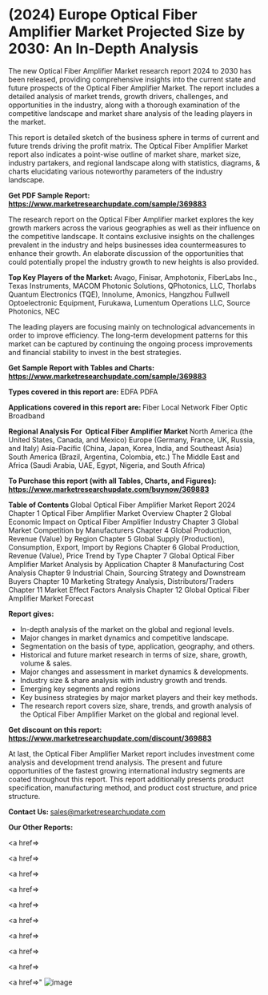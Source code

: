 # (2024) Europe Optical Fiber Amplifier Market Projected Size by 2030: An In-Depth Analysis

The new Optical Fiber Amplifier Market research report 2024 to 2030 has been released, providing comprehensive insights into the current state and future prospects of the Optical Fiber Amplifier Market. The report includes a detailed analysis of market trends, growth drivers, challenges, and opportunities in the industry, along with a thorough examination of the competitive landscape and market share analysis of the leading players in the market.

This report is detailed sketch of the business sphere in terms of current and future trends driving the profit matrix. The Optical Fiber Amplifier Market report also indicates a point-wise outline of market share, market size, industry partakers, and regional landscape along with statistics, diagrams, &amp; charts elucidating various noteworthy parameters of the industry landscape.

<strong><b>Get PDF Sample Report: <a href=https://www.marketresearchupdate.com/sample/369883>https://www.marketresearchupdate.com/sample/369883</a></b></strong>

The research report on the Optical Fiber Amplifier market explores the key growth markers across the various geographies as well as their influence on the competitive landscape. It contains exclusive insights on the challenges prevalent in the industry and helps businesses idea countermeasures to enhance their growth. An elaborate discussion of the opportunities that could potentially propel the industry growth to new heights is also provided.

<strong><b>Top Key Players of the Market:
</b></strong>Avago, Finisar, Amphotonix, FiberLabs Inc., Texas Instruments, MACOM Photonic Solutions, QPhotonics, LLC, Thorlabs Quantum Electronics (TQE), Innolume, Amonics, Hangzhou Fullwell Optoelectronic Equipment, Furukawa, Lumentum Operations LLC, Source Photonics, NEC<strong><b>
</b></strong>

The leading players are focusing mainly on technological advancements in order to improve efficiency. The long-term development patterns for this market can be captured by continuing the ongoing process improvements and financial stability to invest in the best strategies.

<strong><b>Get Sample Report with Tables and Charts: <a href=https://www.marketresearchupdate.com/sample/369883>https://www.marketresearchupdate.com/sample/369883</a></b></strong>

<strong><b>Types covered in this report are:
</b></strong>EDFA
PDFA<strong><b>
</b></strong>

<strong><b>Applications covered in this report are:
</b></strong>Fiber Local Network
Fiber Optic Broadband<strong><b>
</b></strong>

<strong><b>Regional Analysis For  Optical Fiber Amplifier Market</b></strong><strong><b>
</b></strong>North America (the United States, Canada, and Mexico)
Europe (Germany, France, UK, Russia, and Italy)
Asia-Pacific (China, Japan, Korea, India, and Southeast Asia)
South America (Brazil, Argentina, Colombia, etc.)
The Middle East and Africa (Saudi Arabia, UAE, Egypt, Nigeria, and South Africa)

<strong><b>To Purchase this report (with all Tables, Charts, and Figures): <a href=https://www.marketresearchupdate.com/buynow/369883>https://www.marketresearchupdate.com/buynow/369883</a></b></strong>

<strong><b>Table of Contents</b></strong><strong><b>
</b></strong>Global Optical Fiber Amplifier Market Report 2024
Chapter 1 Optical Fiber Amplifier Market Overview
Chapter 2 Global Economic Impact on Optical Fiber Amplifier Industry
Chapter 3 Global Market Competition by Manufacturers
Chapter 4 Global Production, Revenue (Value) by Region
Chapter 5 Global Supply (Production), Consumption, Export, Import by Regions
Chapter 6 Global Production, Revenue (Value), Price Trend by Type
Chapter 7 Global Optical Fiber Amplifier Market Analysis by Application
Chapter 8 Manufacturing Cost Analysis
Chapter 9 Industrial Chain, Sourcing Strategy and Downstream Buyers
Chapter 10 Marketing Strategy Analysis, Distributors/Traders
Chapter 11 Market Effect Factors Analysis
Chapter 12 Global Optical Fiber Amplifier Market Forecast

<strong><b>Report gives:</b></strong>

- In-depth analysis of the market on the global and regional levels.
- Major changes in market dynamics and competitive landscape.
- Segmentation on the basis of type, application, geography, and others.
- Historical and future market research in terms of size, share, growth, volume &amp; sales.
- Major changes and assessment in market dynamics &amp; developments.
- Industry size &amp; share analysis with industry growth and trends.
- Emerging key segments and regions
- Key business strategies by major market players and their key methods.
- The research report covers size, share, trends, and growth analysis of the Optical Fiber Amplifier Market on the global and regional level.

<strong><b>Get discount on this report: <a href=https://www.marketresearchupdate.com/discount/369883>https://www.marketresearchupdate.com/discount/369883</a></b></strong>

At last, the Optical Fiber Amplifier Market report includes investment come analysis and development trend analysis. The present and future opportunities of the fastest growing international industry segments are coated throughout this report. This report additionally presents product specification, manufacturing method, and product cost structure, and price structure.

<strong><b>Contact Us:
</b></strong>sales@marketresearchupdate.com

<strong>Our Other Reports:</strong>

<a href=></a>

<a href=></a>

<a href=></a>

<a href=></a>

<a href=></a>

<a href=></a>

<a href=></a>

<a href=></a>

<a href=></a>

<a href=></a>"
![image](https://github.com/Gayatrikarjule/Market-Analysis-360/assets/97346546/9a7bd38f-8900-4bd5-acc2-58e23237876a)
